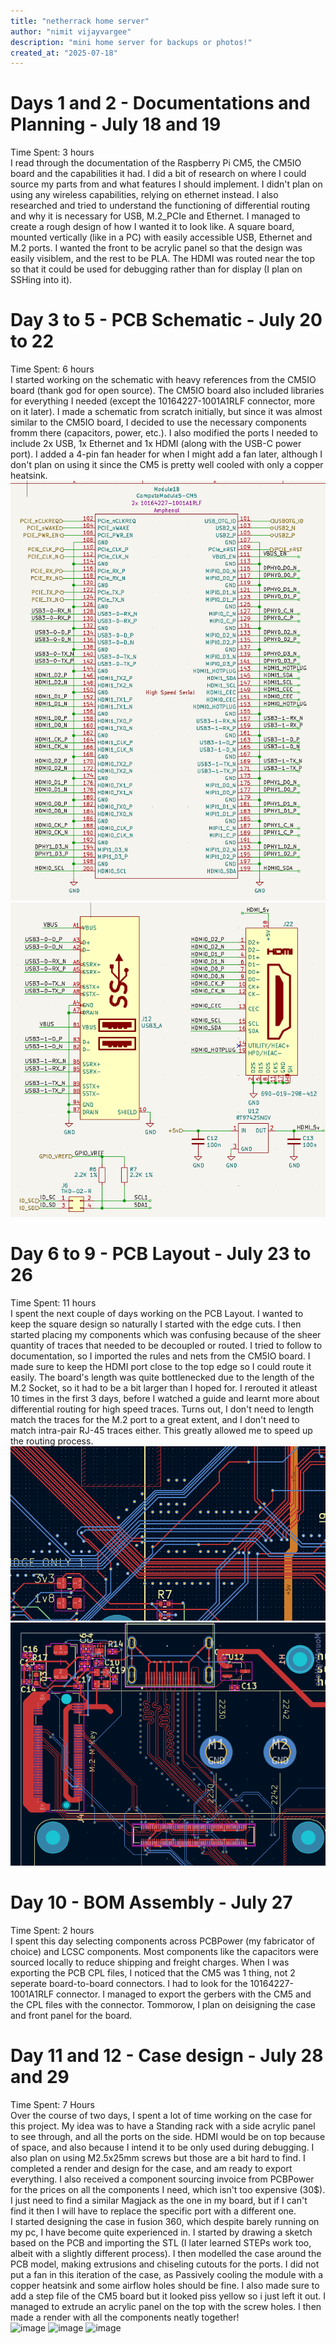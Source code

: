 ```yaml
---
title: "netherrack home server"
author: "nimit vijayvargee"
description: "mini home server for backups or photos!"
created_at: "2025-07-18"
---
```


# Days 1 and 2 - Documentations and Planning - July 18 and 19
Time Spent: 3 hours \
I read through the documentation of the Raspberry Pi CM5, the CM5IO board and the capabilities it had. I did a bit of research on where I could source my parts from and what features I should implement. I didn't plan on using any wireless capabilities, relying on ethernet instead. I also researched and tried to understand the functioning of differential routing and why it is necessary for USB, M.2_PCIe and Ethernet. I managed to create a rough design of how I wanted it to look like. A square board, mounted vertically (like in a PC) with easily accessible USB, Ethernet and M.2 ports. I wanted the front to be acrylic panel so that the design was easily visiblem, and the rest to be PLA. The HDMI was routed near the top so that it could be used for debugging rather than for display (I plan on SSHing into it).

# Day 3 to 5 - PCB Schematic - July 20 to 22
Time Spent: 6 hours \
I started working on the schematic with heavy references from the CM5IO board (thank god for open source). The CM5IO board also included libraries for everything I needed (except the 10164227-1001A1RLF connector, more on it later). I made a schematic from scratch initially, but since it was almost similar to the CM5IO board, I decided to use the necessary components fromm there (capacitors, power, etc.). I also modified the ports I needed to include 2x USB, 1x Ethernet and 1x HDMI (along with the USB-C power port). I added a 4-pin fan header for when I might add a fan later, although I don't plan on using it since the CM5 is pretty well cooled with only a copper heatsink.
![highspeed](/assets/highspeed.png)
![USB and HDMI](/assets/usbhdmi.png)

# Day 6 to 9 - PCB Layout - July 23 to 26
Time Spent: 11 hours \
I spent the next couple of days working on the PCB Layout. I wanted to keep the square design so naturally I started with the edge cuts. I then started placing my components which was confusing because of the sheer quantity of traces that needed to be decoupled or routed. I tried to follow to documentation, so I imported the rules and nets from the CM5IO board. I made sure to keep the HDMI port close to the top edge so I could route it easily. The board's length was quite bottlenecked due to the length of the M.2 Socket, so it had to be a bit larger than I hoped for. I rerouted it atleast 10 times in the first 3 days, before I watched a guide and learnt more about differential routing for high speed traces. Turns out, I don't need to length match the traces for the M.2 port to a great extent, and I don't need to match intra-pair RJ-45 traces either. This greatly allowed me to speed up the routing process. 
![traces for ethernet and usb](/assets/pcb_eth_usb_trace.png)
![HDMI, PCIe](/assets/pcb_hdmi_pcie_trace.png)
# Day 10 - BOM Assembly - July 27
Time Spent: 2 hours \
I spent this day selecting components across PCBPower (my fabricator of choice) and LCSC components. Most components like the capacitors were sourced locally to reduce shipping and freight charges. When I was exporting the PCB CPL files, I noticed that the CM5 was 1 thing, not 2 seperate board-to-board connectors. I had to look for the 10164227-1001A1RLF connector. I managed to export the gerbers with the CM5 and the CPL files with the connector. Tommorow, I plan on deisigning the case and front panel for the board.

# Day 11 and 12 - Case design - July 28 and 29
Time Spent: 7 Hours \
Over the course of two days, I spent a lot of time working on the case for this project. My idea was to have a Standing rack with a side acrylic panel to see through, and all the ports on the side. HDMI would be on top because of space, and also because I intend it to be only used during debugging. I also plan on using M2.5x25mm screws but those are a bit hard to find. I completed a render and design for the case, and am ready to export everything. I also received a component sourcing invoice from PCBPower for the prices on all the components I need, which isn't too expensive (30$). I just need to find a similar Magjack as the one in my board, but if I can't find it then I will have to replace the specific port with a different one. \
I started designing the case in fusion 360, which despite barely running on my pc, I have become quite experienced in. I started by drawing a sketch based on the PCB and importing the STL (I later learned STEPs work too, albeit with a slightly different process). I then modelled the case around the PCB model, making extrusions and chiseling cutouts for the ports. I did not put a fan in this iteration of the case, as Passively cooling the module with a copper heatsink and some airflow holes should be fine. I also made sure to add a step file of the CM5 board but it looked piss yellow so i just left it out. I managed to extrude an acrylic panel on the top with the screw holes. I then made a render with all the components neatly together! \
<img width="720" height="437" alt="image" src="https://github.com/user-attachments/assets/f4855b87-28c5-48d0-a9fa-3dbcebd1291a" />
<img width="720" height="389" alt="image" src="https://github.com/user-attachments/assets/6b9ad101-41f8-4f08-b906-6092a44008f1" />
<img width="720" height="461" alt="image" src="https://github.com/user-attachments/assets/008ca6db-5a43-4972-8ae2-731dcaf3c1c6" />

